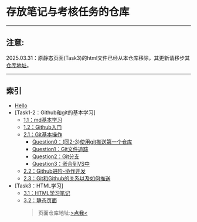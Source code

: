 # 存放笔记与考核任务的仓库
---
## **注意**:
2025.03.31：原静态页面(Task3)的html文件已经从本仓库移除，其更新请移步其[仓库地址](https://github.com/687jsassd/687jsassd.github.io)。

---
## 索引
- [Hello](hello.md)
- [Task1-2：Github和git的基本学习]
    - [1.1：md基本学习](<Task1-2/Markdown学习笔记.md>)
    - [1.2：Github入门](<Task1-2/GitHub 入门学习笔记.md>)
    - [2.1：Git基本操作](<Task1-2/Git 基本操作指南.md>)
        - [Question0：(同2-3)使用git推送第一个仓库](<Task1-2/GitHub 与 Git 的关系及推送指南.md>)
        - [Question1：Git文件追踪](<Task1-2/Git 文件追踪的注意事项.md>)
        - [Question2：Git分支](<Task1-2/Git 分支.md>)
        - [Question3：嵌合到VS中](<Task1-2/在VSCode中使用 Git.md>)
    - [2.2：Github进阶-协作开发](<Task1-2/GitHub 进阶-协作开发.md>)
    - [2.3：Git和Github的关系以及如何推送](<Task1-2/GitHub 与 Git 的关系及推送指南.md>)
- [Task3：HTML学习]
    - [3.1：HTML学习笔记](<Task3/HTML学习笔记.md>)
    - [3.2：静态页面](<https://687jsassd.github.io/>)
      > 页面仓库地址:[>点我<](https://github.com/687jsassd/687jsassd.github.io)  